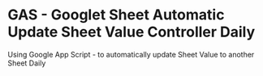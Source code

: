 # GAS - Googlet Sheet Automatic Update Sheet Value Controller Daily
 Using Google App Script - to automatically update Sheet Value to another Sheet Daily
